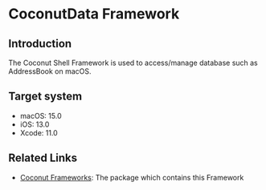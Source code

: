 # CoconutData Framework
## Introduction
The Coconut Shell Framework is used to access/manage database such as AddressBook on macOS.

## Target system
* macOS: 15.0
* iOS:   13.0
* Xcode: 11.0

## Related Links
* [Coconut Frameworks](https://github.com/steelwheels/Coconut/blob/master/README.md): The package which contains this Framework
